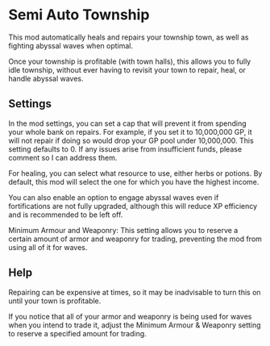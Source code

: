 # Semi Auto Township

This mod automatically heals and repairs your township town, as well as fighting abyssal waves when optimal.

Once your township is profitable (with town halls), this allows you to fully idle township, without ever having to revisit your town to repair, heal, or handle abyssal waves.

## Settings
In the mod settings, you can set a cap that will prevent it from spending your whole bank on repairs. For example, if you set it to 10,000,000 GP, it will not repair if doing so would drop your GP pool under 10,000,000. This setting defaults to 0. If any issues arise from insufficient funds, please comment so I can address them.

For healing, you can select what resource to use, either herbs or potions. By default, this mod will select the one for which you have the highest income.

You can also enable an option to engage abyssal waves even if fortifications are not fully upgraded, although this will reduce XP efficiency and is recommended to be left off.

Minimum Armour and Weaponry: This setting allows you to reserve a certain amount of armor and weaponry for trading, preventing the mod from using all of it for waves.

## Help
Repairing can be expensive at times, so it may be inadvisable to turn this on until your town is profitable.

If you notice that all of your armor and weaponry is being used for waves when you intend to trade it, adjust the Minimum Armour & Weaponry setting to reserve a specified amount for trading.
